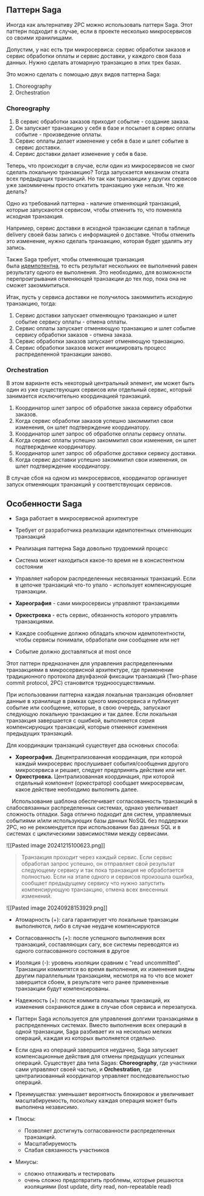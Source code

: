 ## Паттерн Saga

Иногда как альтернативу 2PC можно использовать паттерн Saga. Этот паттерн подходит в случае, если в проекте несколько микросервисов со своими хранилищами.

Допустим, у нас есть три микросервиса: сервис обработки заказов и сервис обработки оплаты и сервис доставки, у каждого своя база данных. Нужно сделать атомарную транзакцию в этих трех базах.

Это можно сделать с помощью двух видов паттерна Saga:

1. Choreography
2. Orchestration

### Choreography

1. В сервис обработки заказов приходит событие - создание заказа.
2. Он запускает транзакцию у себя в базе и посылает в сервис оплаты событие - произведение оплаты.
3. Сервис оплаты делает изменение у себя в базе и шлет событие в сервис доставки.
4. Сервис доставки делает изменение у себя в базе.

Теперь, что происходит в случае, если один из микросервисов не смог сделать локальную транзакцию? Тогда запускается механизм отката всех предыдущих транзакций. Но так как транзакции у других сервисов уже закоммичены просто откатить транзакцию уже нельзя. Что же делать?

Одно из требований паттерна - наличие отменяющий транзакций, которые запускаются сервисом, чтобы отменить то, что поменяла исходная транзакция.

Например, сервис доставки в исходной транзакции сделал в таблице delivery своей базы запись с информацией о доставке. Чтобы отменить это изменение, нужно сделать транзакцию, которая будет удалять эту запись.

Также Saga требует, чтобы отменяющая транзакция была [идемпотентна](https://ru.wikipedia.org/wiki/%D0%98%D0%B4%D0%B5%D0%BC%D0%BF%D0%BE%D1%82%D0%B5%D0%BD%D1%82%D0%BD%D0%BE%D1%81%D1%82%D1%8C), то есть результат нескольких ее выполнений равен результату одного ее выполнения. Это необходимо, для возможности перепроигрывания отменяющей транзакции до тех пор, пока она не сможет закоммититься.

Итак, пусть у сервиса доставки не получилось закоммитить исходную транзакцию, тогда:

1. Сервис доставки запускает отменяющую транзакцию и шлет событие сервису оплаты - отмена оплаты.
2. Сервис оплаты запускает отменяющую транзакцию и шлет событие сервису обработки заказов - отмена заказа.
3. Сервис обработки заказов запускает отменяющую транзакцию.
4. Сервис обработки заказов может инициировать процесс распределенной транзакции заново.

### Orchestration

В этом варианте есть некоторый центральный элемент, им может быть один из уже существующих сервисов или отдельный сервис, который занимается исключительно координацией транзакций.

1. Координатор шлет запрос об обработке заказа сервису обработки заказов.
2. Когда сервис обработки заказов успешно закоммитил свои изменения, он шлет подтверждение координатору.
3. Координатор шлет запрос об обработке оплаты сервису оплаты.
4. Когда сервис оплаты успешно закоммитил свои изменения, он шлет подтверждение координатору.
5. Координатор шлет запрос об обработке доставки сервису доставки.
6. Когда сервис доставки успешно закоммитил свои изменения, он шлет подтверждение координатору.

В случае сбоя на одном из микросервисов, координатор организует запуск отменяющих транзакций у соответствующих сервисов.

## Особенности Saga

- Saga работает в микросервисной архитектуре
- Требует от разработчика реализации идемпотентных отменяющих транзакций
- Реализация паттерна Saga довольно трудоемкий процесс
- Система может находиться какое-то время не в консистентном состоянии

- Управляет набором распределенных несвязанных транзакций. Если в цепочке транзакций что-то упало - использует компенсирующие транзакции.
- **Хареография** - сами микросервисы управляют транзакциями
- **Оркестровка** - есть сервис, обязанность которого управлять транзакциями.
- Каждое сообщение должно обладать ключом идемпотентности, чтобы сервисы понимали, обработали они сообщение или нет
- Событие должно доставляться at most once

Этот паттерн предназначен для управления распределенными транзакциями в микросервисной архитектуре, где применение традиционного протокола двухфазной фиксации транзакций (Two-phase commit protocol, 2PC) становится трудноосуществимым.

При использовании паттерна каждая локальная транзакция обновляет данные в хранилище в рамках одного микросервиса и публикует событие или сообщение, которые, в свою очередь, запускают следующую локальную транзакцию и так далее. Если локальная транзакция завершается с ошибкой, выполняется серия компенсирующих транзакций, которые отменяют изменения предыдущих транзакций.

Для координации транзакций существует два основных способа:

- **Хореография.** Децентрализованная координация, при которой каждый микросервис прослушивает события/сообщения другого микросервиса и решает, следует предпринять действие или нет.
- **Оркестровка.** Централизованная координация, при которой отдельный компонент (оркестратор) сообщает микросервисам, какое действие необходимо выполнить далее.

⠀ Использование шаблона обеспечивает согласованность транзакций в слабосвязанных распределенных системах, однако увеличивает сложность отладки. Saga отлично подходит для систем, управляемых событиями и/или использующих базы данных NoSQL без поддержки 2PC, но не рекомендуется при использовании баз данных SQL и в системах с циклическими зависимостями между сервисами.

![[Pasted image 20241215100623.png]]


>Транзакция проходит через каждый сервис. Если сервис обработал запрос успешно, он отправляет свой результат следующему сервису и так пока транзакция не обработается полностью. Если на этапе одного и сервисов произошла ошибка, сообщает предыдущему сервису что нужно запустить компенсирующую транзакцию, отмена всех внесенных изменений.

![[Pasted image 20240928153929.png]]

- Атомарность (+): сага гарантирует что локальные транзакции выполняются, либо в случае неудаче компенсируются
- Согласованность (+): после успешного выполнения всех транзакций, составляющих сагу, все системы переводятся из одного согласованного состояния в другое
- Изоляция (-): уровень изоляции сравним с "read uncommitted". Транзакции коммитятся во время выполнения, их изменения видны другим параллельным транзакциям, несмотря на то что все может завершится сбоем, в результате чего ранее примененные транзакции будут компенсированы. 
- Надежность (+): после коммита локальных транзакций, их изменения сохраняются даже в случае сбоя сервиса и перезапуска.


- Паттерн Saga используется для управления долгими транзакциями в распределенных системах. Вместо выполнения всех операций в одной транзакции, Saga разбивает их на несколько мелких операций, каждая из которых выполняется отдельно.
- Если одна из операций завершится неудачно, Saga запускает компенсационные действия для отмены предыдущих успешных операций. Существует два типа Sagas: **Choreography**, где участники сами управляют своей частью, и **Orchestration**, где централизованный координатор управляет последовательностью операций.
- Преимущества: уменьшает вероятность блокировок и увеличивает масштабируемость, поскольку каждая операция может быть выполнена независимо.


- Плюсы:
	- Позволяет достигнуть согласованности распределенных транзакций.
	- Масштабируемость
	- Слабая связанность участников
- Минусы:
	- сложно отлаживать и тестировать
	- очень сложно предотвратить проблемы, которые решаются изоляциями (lost update, dirty read, non-repeatable read)